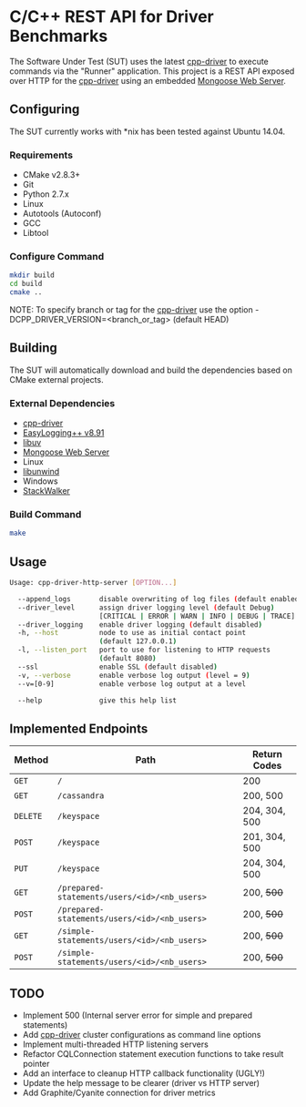 # C/C++ REST API for Driver Benchmarks
The Software Under Test (SUT) uses the latest [cpp-driver] to execute commands
via the "Runner" application. This project is a REST API exposed over HTTP for
the [cpp-driver] using an embedded [Mongoose Web Server].

## Configuring
The SUT currently works with *nix has been tested against Ubuntu 14.04.

### Requirements
- CMake v2.8.3+
- Git
- Python 2.7.x
- Linux
 - Autotools (Autoconf)
 - GCC
 - Libtool

### Configure Command
```sh
mkdir build
cd build
cmake ..
```

NOTE: To specify branch or tag for the [cpp-driver] use the option
-DCPP_DRIVER_VERSION=<branch_or_tag> (default HEAD)

## Building
The SUT will automatically download and build the dependencies based on CMake
external projects.

### External Dependencies
- [cpp-driver]
- [EasyLogging++ v8.91]
- [libuv]
- [Mongoose Web Server]
- Linux
 - [libunwind]
- Windows
 - [StackWalker]


### Build Command
```sh
make
```

## Usage

```sh
Usage: cpp-driver-http-server [OPTION...]

  --append_logs       disable overwriting of log files (default enabled)
  --driver_level      assign driver logging level (default Debug)
                      [CRITICAL | ERROR | WARN | INFO | DEBUG | TRACE]
  --driver_logging    enable driver logging (default disabled)
  -h, --host          node to use as initial contact point
                      (default 127.0.0.1)
  -l, --listen_port   port to use for listening to HTTP requests
                      (default 8080)
  --ssl               enable SSL (default disabled)
  -v, --verbose       enable verbose log output (level = 9)
  --v=[0-9]           enable verbose log output at a level

  --help              give this help list
```

## Implemented Endpoints

Method   | Path                                         | Return Codes
---------| ---------------------------------------------| -------------
`GET`    | `/`                                          | 200
`GET`    | `/cassandra`                                 | 200, 500
`DELETE` | `/keyspace`                                  | 204, 304, 500
`POST`   | `/keyspace`                                  | 201, 304, 500
`PUT`    | `/keyspace`                                  | 204, 304, 500
`GET`    | `/prepared-statements/users/<id>/<nb_users>` | 200, ~~500~~
`POST`   | `/prepared-statements/users/<id>/<nb_users>` | 200, ~~500~~
`GET`    | `/simple-statements/users/<id>/<nb_users>`   | 200, ~~500~~
`POST`   | `/simple-statements/users/<id>/<nb_users>`   | 200, ~~500~~

## TODO

- Implement 500 (Internal server error for simple and prepared statements)
- Add [cpp-driver] cluster configurations as command line options
- Implement multi-threaded HTTP listening servers
- Refactor CQLConnection statement execution functions to take result pointer
- Add an interface to cleanup HTTP callback functionality (UGLY!)
- Update the help message to be clearer (driver vs HTTP server)
- Add Graphite/Cyanite connection for driver metrics

[cpp-driver]: (https://github.com/datastax/cpp-driver)
[EasyLogging++ v8.91]: (https://github.com/easylogging/easyloggingpp/tree/v8.91)
[libunwind]: (http://www.nongnu.org/libunwind/)
[libuv]: (https://github.com/libuv/libuv)
[Mongoose Web Server]: (https://github.com/cesanta/mongoose)
[StackWalker]: (http://stackwalker.codeplex.com/)
